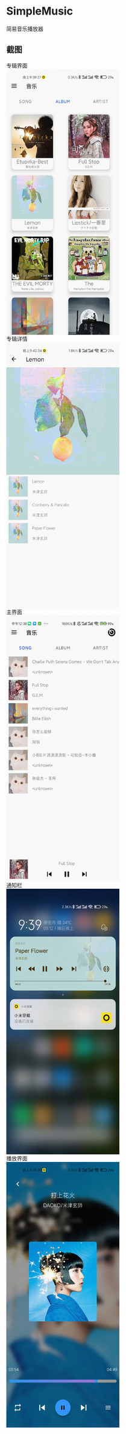 # SimpleMusic
简易音乐播放器 
## 截图   
专辑界面  
<img src="https://github.com/huaweikai/SimpleMusic/blob/master/screen/album.jpg" width="300" height="700" align="middle" />   
专辑详情   
<img src="https://github.com/huaweikai/SimpleMusic/blob/master/screen/album_detail.jpg" width="300" height="700" align="middle" />   
主界面   
<img src="https://github.com/huaweikai/SimpleMusic/blob/master/screen/home.jpg" width="300" height="700" align="middle" />   
通知栏   
<img src="https://github.com/huaweikai/SimpleMusic/blob/master/screen/notification.jpg" width="300" height="700" align="middle" />   
播放界面   
<img src="https://github.com/huaweikai/SimpleMusic/blob/master/screen/player.jpg" width="300" height="700" align="middle" />

